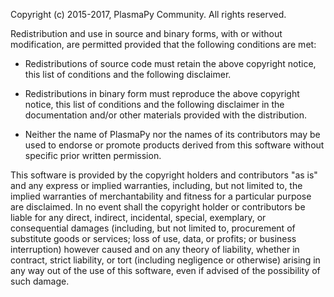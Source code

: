Copyright (c) 2015-2017, PlasmaPy Community. All rights reserved.

Redistribution and use in source and binary forms, with or without
modification, are permitted provided that the following conditions are met:

* Redistributions of source code must retain the above copyright notice, this
  list of conditions and the following disclaimer.

* Redistributions in binary form must reproduce the above copyright notice,
  this list of conditions and the following disclaimer in the documentation
  and/or other materials provided with the distribution.

* Neither the name of PlasmaPy nor the names of its contributors may be used 
  to endorse or promote products derived from this software without specific 
  prior written permission.

This software is provided by the copyright holders and contributors "as is"
and any express or implied warranties, including, but not limited to, the 
implied warranties of merchantability and fitness for a particular purpose are 
disclaimed. In no event shall the copyright holder or contributors be liable
for any direct, indirect, incidental, special, exemplary, or consequential
damages (including, but not limited to, procurement of substitute goods or
services; loss of use, data, or profits; or business interruption) however
caused and on any theory of liability, whether in contract, strict liability,
or tort (including negligence or otherwise) arising in any way out of the use
of this software, even if advised of the possibility of such damage.
